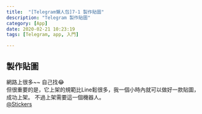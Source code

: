 ```yaml
---
title:  "[Telegram懶人包]7-1 製作貼圖"
description: "Telegram 製作貼圖"
category: [App]
date: 2020-02-21 10:23:19
tags: [Telegram, app, 入門]

---
```


## 製作貼圖
網路上很多~~ 自己找😂  
但很重要的是，它上架的規範比Line鬆很多，我一個小時內就可以做好一款貼圖，成功上架。
不過上架需要這一個機器人。  
[@Stickers](https://t.me/Stickers)

